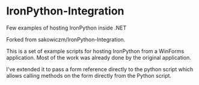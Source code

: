 # IronPython-Integration
Few examples of hosting IronPython inside .NET

Forked from sakowiczm/IronPython-Integration.

This is a set of example scripts for hosting IronPython from a WinForms application.
Most of the work was already done by the original application.  

I've extended it to pass a form reference directly to the python script which allows calling methods on the form directly from the Python script.
